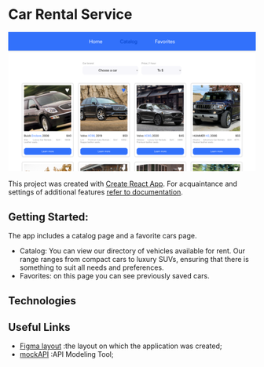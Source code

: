 # Car Rental Service

![Web-site main page](./assets/main.png)

This project was created with
[Create React App](https://github.com/facebook/create-react-app). For
acquaintance and settings of additional features
[refer to documentation](https://facebook.github.io/create-react-app/docs/getting-started).

## Getting Started:

The app includes a catalog page and a favorite cars page.

- Сatalog: You can view our directory of vehicles available for rent. Our range
  ranges from compact cars to luxury SUVs, ensuring that there is something to
  suit all needs and preferences.
- Favorites: on this page you can see previously saved cars.

## Technologies

## Useful Links

- [Figma layout](https://www.figma.com/file/XhC8FSCfAkraEF5l7Hx4fL/Test?type=design&node-id=0-1&mode=design)
  :the layout on which the application was created;
- [mockAPI](https://mockapi.io/projects) :API Modeling Tool;

